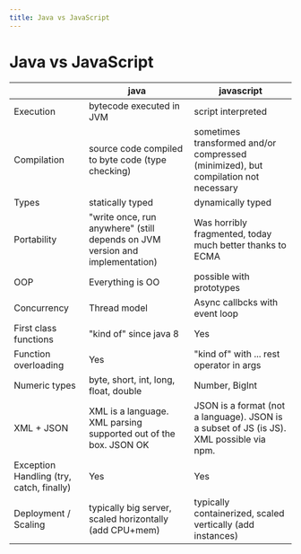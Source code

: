 ```yaml
---
title: Java vs JavaScript
---
```


# Java vs JavaScript

| |java|javascript|
|-|-|-|
|Execution|bytecode executed in JVM|script interpreted|
|Compilation|source code compiled to byte code (type checking)|sometimes transformed and/or compressed (minimized), but compilation not necessary|
|Types|statically typed|dynamically typed|
|Portability|"write once, run anywhere" (still depends on JVM version and implementation)|Was horribly fragmented, today much better thanks to ECMA|
|OOP|Everything is OO|possible with prototypes|prototypal|
|Concurrency|Thread model|Async callbcks with event loop|
|First class functions|"kind of" since java 8|Yes|
|Function overloading|Yes|"kind of" with ... rest operator in args|
|Numeric types|byte, short, int, long, float, double|Number, BigInt|
|XML + JSON|XML is a language. XML parsing supported out of the box. JSON OK|JSON is a format (not a language). JSON is a subset of JS (is JS). XML possible via npm.|
|Exception Handling (try, catch, finally)|Yes|Yes|
|Deployment / Scaling|typically big server, scaled horizontally (add CPU+mem)|typically containerized, scaled vertically (add instances)|
